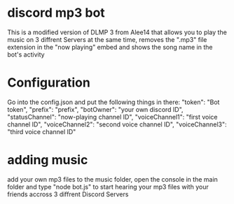 # discord mp3 bot
 This is a modified version of DLMP 3 from Alee14 that allows you to play the music on 3 diffrent Servers at the same time, removes the ".mp3" file extension  in the "now playing" embed and shows the song name in the bot's activity

# Configuration
Go into the config.json
and put the following things in there:
    "token": "Bot token",
    "prefix": "prefix",
    "botOwner": "your own discord ID",
    "statusChannel": "now-playing channel ID",
    "voiceChannel1": "first voice channel ID",
    "voiceChannel2": "second voice channel ID",
    "voiceChannel3": "third voice channel ID"

# adding music
add your own mp3 files to the music folder, open the console in the main folder and type "node bot.js" to start hearing your mp3 files with your friends accross 3 diffrent Discord Servers
